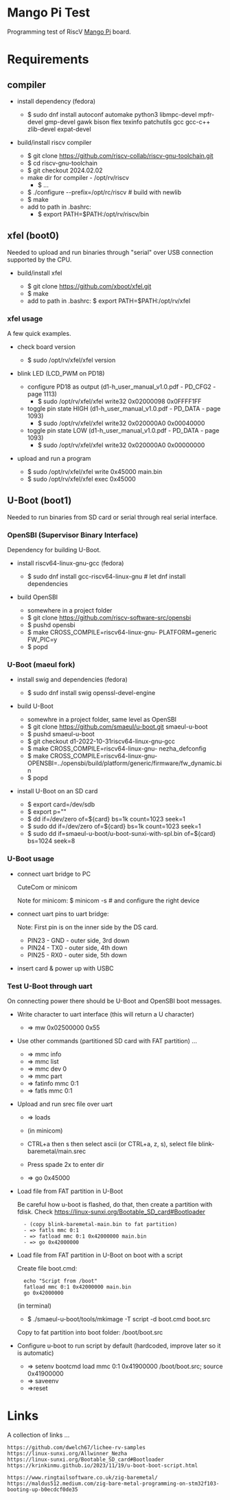 # Mango Pi Test

Programming test of RiscV [Mango Pi](https://mangopi.org/mqpro) board.

# Requirements

## compiler

* install dependency (fedora)
    
    - $ sudo dnf install autoconf automake python3 libmpc-devel mpfr-devel gmp-devel gawk  bison flex texinfo patchutils gcc gcc-c++ zlib-devel expat-devel

* build/install riscv compiler

    - $ git clone https://github.com/riscv-collab/riscv-gnu-toolchain.git
    - $ cd riscv-gnu-toolchain
    - $ git checkout 2024.02.02
    - make dir for compiler - /opt/rv/riscv
        - $ ...
    - $ ./configure --prefix=/opt/rc/riscv    # build with newlib
    - $ make
    - add to path in .bashrc:
        - $ export PATH=$PATH:/opt/rv/riscv/bin

## xfel (boot0)

Needed to upload and run binaries through "serial" over USB connection supported by the CPU.

* build/install xfel

    - $ git clone https://github.com/xboot/xfel.git
    - $ make
    - add to path in .bashrc: $ export PATH=$PATH:/opt/rv/xfel

### xfel usage

A few quick examples.

* check board version

    - $ sudo /opt/rv/xfel/xfel version

* blink LED (LCD_PWM on PD18)

    - configure PD18 as output (d1-h_user_manual_v1.0.pdf - PD_CFG2 - page 1113)
        - $ sudo /opt/rv/xfel/xfel write32 0x02000098 0x0FFFF1FF
    - toggle pin state HIGH (d1-h_user_manual_v1.0.pdf - PD_DATA - page 1093)
        - $ sudo /opt/rv/xfel/xfel write32 0x020000A0 0x00040000
    - toggle pin state LOW (d1-h_user_manual_v1.0.pdf - PD_DATA - page 1093)
        - $ sudo /opt/rv/xfel/xfel write32 0x020000A0 0x00000000

* upload and run a program

    - $ sudo /opt/rv/xfel/xfel write 0x45000 main.bin
    - $ sudo /opt/rv/xfel/xfel exec 0x45000

## U-Boot (boot1)

Needed to run binaries from SD card or serial through real serial interface.

### OpenSBI (Supervisor Binary Interface)

Dependency for building U-Boot.

* install riscv64-linux-gnu-gcc (fedora)

    - $ sudo dnf install gcc-riscv64-linux-gnu # let dnf install dependencies

* build OpenSBI

    - somewhere in a project folder
    - $ git clone https://github.com/riscv-software-src/opensbi
    - $ pushd opensbi
    - $ make CROSS_COMPILE=riscv64-linux-gnu- PLATFORM=generic FW_PIC=y
    - $ popd

### U-Boot (maeul fork)

* install swig and dependencies (fedora)

    - $ sudo dnf install swig openssl-devel-engine

* build U-Boot

    - somewhre in a project folder, same level as OpenSBI
    - $ git clone https://github.com/smaeul/u-boot.git smaeul-u-boot
    - $ pushd smaeul-u-boot
    - $ git checkout d1-2022-10-31riscv64-linux-gnu-gcc
    - $ make CROSS_COMPILE=riscv64-linux-gnu- nezha_defconfig
    - $ make CROSS_COMPILE=riscv64-linux-gnu- OPENSBI=../opensbi/build/platform/generic/firmware/fw_dynamic.bin
    - $ popd

* install U-Boot on an SD card

    - $ export card=/dev/sdb
    - $ export p=""
    - $ dd if=/dev/zero of=${card} bs=1k count=1023 seek=1
    - $ sudo dd if=/dev/zero of=${card} bs=1k count=1023 seek=1
    - $ sudo dd if=smaeul-u-boot/u-boot-sunxi-with-spl.bin of=${card} bs=1024 seek=8

### U-Boot usage

* connect uart bridge to PC

    CuteCom or minicom

    Note for minicom: $ minicom -s # and configure the right device

* connect uart pins to uart bridge:

    Note: First pin is on the inner side by the DS card.

    - PIN23 - GND - outer side, 3rd down
    - PIN24 - TX0 - outer side, 4th down
    - PIN25 - RX0 - outer side, 5th down

* insert card & power up with USBC


### Test U-Boot through uart

On connecting power there should be U-Boot and OpenSBI boot messages.

* Write character to uart interface (this will return a U character)

    - => mw 0x02500000 0x55

* Use other commands (partitioned SD card with FAT partition) ...

    - => mmc info
    - => mmc list
    - => mmc dev 0
    - => mmc part
    - => fatinfo mmc 0:1
    - => fatls mmc 0:1


* Upload and run srec file over uart
    
    - => loads
    
    - (in minicom)
    - CTRL+a then s then select ascii (or CTRL+a, z, s), select file blink-baremetal/main.srec
    - Press spade 2x to enter dir
    
    - => go 0x45000


* Load file from FAT partition in U-Boot

    Be careful how u-boot is flashed, do that, then create a partition with fdisk. Check https://linux-sunxi.org/Bootable_SD_card#Bootloader

        - (copy blink-baremetal-main.bin to fat partition)
        - => fatls mmc 0:1
        - => fatload mmc 0:1 0x42000000 main.bin
        - => go 0x42000000

* Load file from FAT partition in U-Boot on boot with a script

    Create file boot.cmd:

        echo "Script from /boot"
        fatload mmc 0:1 0x42000000 main.bin
        go 0x42000000

    (in terminal)
    - $ ./smaeul-u-boot/tools/mkimage -T script -d boot.cmd boot.src

    Copy to fat partition into boot folder: /boot/boot.src


* Configure u-boot to run script by default (hardcoded, improve later so it is automatic)

    - => setenv bootcmd load mmc 0:1 0x41900000 /boot/boot.src; source 0x41900000
    - => saveenv
    - =>reset

# Links

A collection of links ...

    https://github.com/dwelch67/lichee-rv-samples
    https://linux-sunxi.org/Allwinner_Nezha
    https://linux-sunxi.org/Bootable_SD_card#Bootloader
    https://krinkinmu.github.io/2023/11/19/u-boot-boot-script.html

    https://www.ringtailsoftware.co.uk/zig-baremetal/
    https://maldus512.medium.com/zig-bare-metal-programming-on-stm32f103-booting-up-b0ecdcf0de35